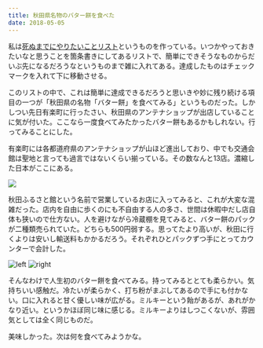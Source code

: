 ```yaml
---
title: 秋田県名物のバター餅を食べた
date: 2018-05-05
---
```


私は[死ぬまでにやりたいことリスト](https://gist.github.com/xarsh/05982d9d1d4f00f11ec3)というものを作っている。いつかやっておきたいなと思うことを箇条書きにしてあるリストで、簡単にできそうなものからだいぶ先になるだろうなというものまで雑に入れてある。達成したものはチェックマークを入れて下に移動させる。

このリストの中で、これは簡単に達成できるだろうと思いきや妙に残り続ける項目の一つが「秋田県の名物「バター餅」を食べてみる」というものだった。しかしつい先日有楽町に行ったさい、秋田県のアンテナショップが出店していることに気が付いた。ここなら一度食べてみたかったバター餅もあるかもしれない。行ってみることにした。

有楽町には各都道府県のアンテナショップが山ほど進出しており、中でも交通会館は聖地と言っても過言ではないくらい揃っている。その数なんと13店。濃縮した日本がここにある。

![](https://photos.xar.sh/28026916178_d7f1b7aa80_h.jpg)

秋田ふるさと館という名前で営業しているお店に入ってみると、これが大変な混雑だった。店内を自由に歩くのにも不自由する人の多さ、世間は休暇中だし店自体も狭いので仕方ない。人を避けながら冷蔵棚を見てみると、バター餅のパックが二種類売られていた。どちらも500円弱する。思ってたより高いが、秋田に行くよりは安いし輸送料もかかるだろう。それぞれひとパックずつ手にとってカウンターで会計した。

![left](https://photos.xar.sh/28026916748_ae5f8b2ba6_b.jpg)
![right](https://photos.xar.sh/41853620102_3c98c97d90_b.jpg)

そんなわけで人生初のバター餅を食べてみる。持ってみるととても柔らかい。気持ちいい感触だ。冷たいが柔らかく、打ち粉がまぶしてあるので手にも付かない。口に入れると甘く優しい味が広がる。ミルキーという飴があるが、あれがかなり近い。というかほぼ同じ味に感じる。ミルキーよりはしつこくないが、雰囲気としては全く同じものだ。

美味しかった。次は何を食べてみようかな。
